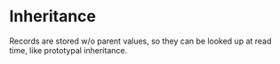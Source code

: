 # Inheritance

Records are stored w/o parent values, so they can be looked up at read time, like prototypal inheritance.